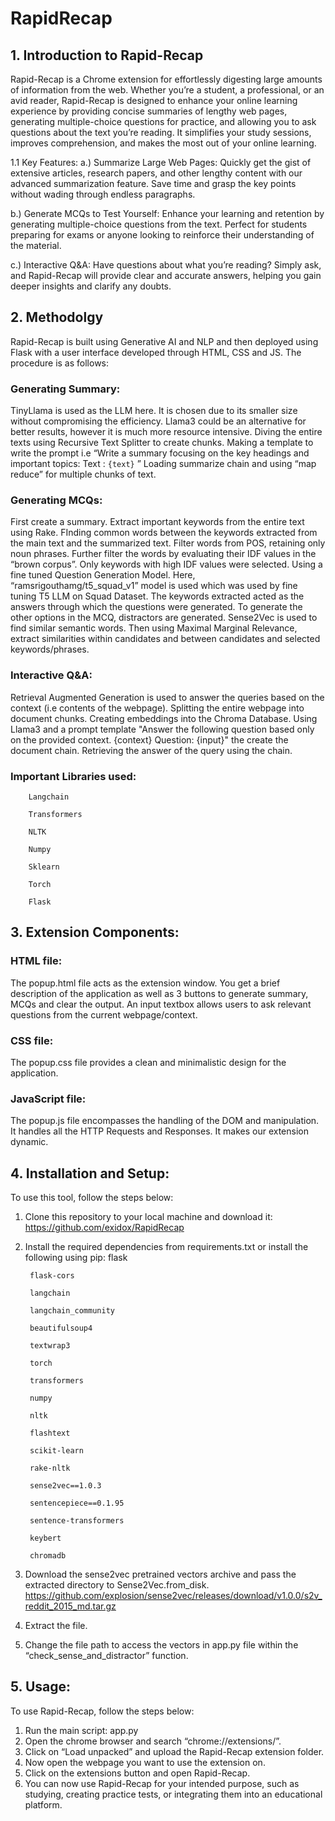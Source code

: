 # RapidRecap

## 1. Introduction to Rapid-Recap
Rapid-Recap is a Chrome extension for effortlessly digesting large amounts of information from the web. Whether you’re a student, a professional, or an avid reader, Rapid-Recap is designed to enhance your online learning experience by providing concise summaries of lengthy web pages, generating multiple-choice questions for practice, and allowing you to ask questions about the text you’re reading. It simplifies your study sessions, improves comprehension, and makes the most out of your online learning. 

1.1 Key Features:
a.) Summarize Large Web Pages: Quickly get the gist of extensive articles, research papers, and other lengthy content with our advanced summarization feature. Save time and grasp the key points without                wading through endless paragraphs.

b.) Generate MCQs to Test Yourself: Enhance your learning and retention by generating multiple-choice questions from the text. Perfect for students preparing for exams or anyone looking to reinforce their             understanding of the material.

c.) Interactive Q&A: Have questions about what you’re reading? Simply ask, and Rapid-Recap will provide clear and accurate answers, helping you gain deeper insights and clarify any doubts.

## 2. Methodolgy
Rapid-Recap is built using Generative AI and NLP and then deployed using Flask with a user interface developed through HTML, CSS and JS. The procedure is as follows:
### Generating Summary: 
TinyLlama is used as the LLM here. It is chosen due to its smaller size without compromising the efficiency. Llama3 could be an alternative for better results, however it is much more resource intensive.
Diving the entire texts using Recursive Text Splitter to create chunks.
Making a template to write the prompt i.e  “Write a summary focusing on the key headings and important topics:   Text : `{text}` ”
Loading summarize chain and using “map reduce” for multiple chunks of text.

### Generating MCQs:
First create a summary.
Extract important keywords from the entire text using Rake.
FInding common words between the keywords extracted from the main text and the summarized text.
Filter words from POS, retaining only noun phrases.
Further filter the words by evaluating their IDF values in the “brown corpus”. Only keywords with high IDF values were selected.
Using a fine tuned Question Generation Model. Here, “ramsrigouthamg/t5_squad_v1” model is used which was used by fine tuning T5 LLM on Squad Dataset. The keywords extracted acted as the answers through which the questions were generated.
To generate the other options in the MCQ, distractors are generated. Sense2Vec is used to find similar semantic words. Then using Maximal Marginal Relevance, extract similarities within candidates and between candidates and selected keywords/phrases.
### Interactive Q&A:
Retrieval Augmented Generation is used to answer the queries based on the context (i.e contents of the webpage).
Splitting the entire webpage into document chunks.
Creating embeddings into the Chroma Database.
Using Llama3 and a prompt template "Answer the following question based only on the provided context. <context>  {context} </context> Question: {input}" the create the document chain.
Retrieving the answer of the query using the chain.

### Important Libraries used:
        Langchain
        
        Transformers

        NLTK

        Numpy

        Sklearn

        Torch

        Flask

## 3. Extension Components:
### HTML file:
The popup.html file acts as the extension window. 
You get a brief description of the application as well as 3 buttons to generate summary, MCQs and clear the output.
An input textbox allows users to ask relevant questions from the current webpage/context.
### CSS file:
The popup.css file provides a clean and minimalistic design for the application.
### JavaScript file:
The popup.js file encompasses the handling of the DOM and manipulation.
It handles all the HTTP Requests and Responses.
It makes our extension dynamic.

## 4. Installation and Setup:
To use this tool, follow the steps below:
1. Clone this repository to your local machine and download it:
        https://github.com/exidox/RapidRecap
   
3. Install the required dependencies from requirements.txt or install the following using pip:
flask

        flask-cors 

        langchain 

        langchain_community 

        beautifulsoup4 

        textwrap3 

        torch 

        transformers 

        numpy 

        nltk 

        flashtext

        scikit-learn 

        rake-nltk 

        sense2vec==1.0.3

        sentencepiece==0.1.95

        sentence-transformers

        keybert 

        chromadb

5. Download the sense2vec pretrained vectors archive and pass the extracted directory to Sense2Vec.from_disk.
        https://github.com/explosion/sense2vec/releases/download/v1.0.0/s2v_reddit_2015_md.tar.gz

6. Extract the file.

7. Change the file path to access the vectors in app.py file within the “check_sense_and_distractor” function.

## 5. Usage:
To use Rapid-Recap, follow the steps below:
1. Run the main script:
        app.py
2. Open the chrome browser and search “chrome://extensions/”.
3. Click on “Load unpacked” and upload the Rapid-Recap extension folder.
4. Now open the webpage you want to use the extension on.
5. Click on the extensions button and open Rapid-Recap.
6. You can now use Rapid-Recap for your intended purpose, such as studying, creating practice tests, or integrating them into an educational platform.


